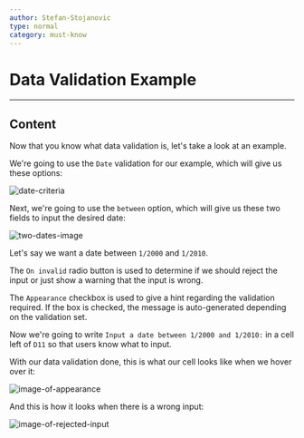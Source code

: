 ```yaml
---
author: Stefan-Stojanovic
type: normal
category: must-know
---
```


# Data Validation Example

---

## Content

Now that you know what data validation is, let's take a look at an example.

We're going to use the `Date` validation for our example, which will give us these options:

![date-criteria](https://img.enkipro.com/67f528223b01d5825b9e36d52a60511f.png)

Next, we're going to use the `between` option, which will give us these two fields to input the desired date:

![two-dates-image](https://img.enkipro.com/97309a2b386f0f95a331dceba520ca83.png)

Let's say we want a date between `1/2000` and `1/2010`.

The `On invalid` radio button is used to determine if we should reject the input or just show a warning that the input is wrong.

The `Appearance` checkbox is used to give a hint regarding the validation required. If the box is checked, the message is auto-generated depending on the validation set.

Now we're going to write `Input a date between 1/2000 and 1/2010:` in a cell left of `D11` so that users know what to input.

With our data validation done, this is what our cell looks like when we hover over it:

![image-of-appearance](https://img.enkipro.com/2ecbd3b0dbdbad4fa6eb4f318963123a.png)

And this is how it looks when there is a wrong input:

![image-of-rejected-input](https://img.enkipro.com/6f9321ee5bb2fa4e89c8816a334ff61a.png)
 
